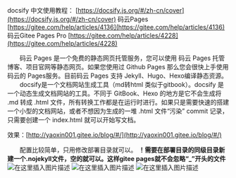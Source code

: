 docsify 中文使用教程： [https://docsify.js.org/#/zh-cn/cover](https://docsify.js.org/#/zh-cn/cover)
码云Pages [https://gitee.com/help/articles/4136](https://gitee.com/help/articles/4136)
码云Gitee Pages Pro [https://gitee.com/help/articles/4228](https://gitee.com/help/articles/4228)

&emsp;&emsp;码云 Pages 是一个免费的静态网页托管服务，您可以使用 码云 Pages 托管博客、项目官网等静态网页。如果您使用过 Github Pages 那么您会很快上手使用码云的 Pages服务。目前码云 Pages 支持 Jekyll、Hugo、Hexo编译静态资源。
&emsp;&emsp;docsify是一个文档网站生成工具（md转html 类似于gitbook）。docsify 是一个动态生成文档网站的工具。不同于 GitBook、Hexo 的地方是它不会生成将 .md 转成 .html 文件，所有转换工作都是在运行时进行。如果只是需要快速的搭建一个小型的文档网站，或者不想因为生成的一堆 .html 文件“污染” commit 记录，只需要创建一个 index.html 就可以开始写文档。

效果：[http://yaoxin001.gitee.io/blog/#/](http://yaoxin001.gitee.io/blog/#/)

&emsp;&emsp;配置比较简单，只用修改部署目录就可以。
**！需要在部署目录的同级目录新建一个.nojekyll文件，空的就可以。这样gitee pages就不会忽略“_”开头的文件**
![在这里插入图片描述](https://img-blog.csdnimg.cn/20200405171730322.png)
![在这里插入图片描述](https://img-blog.csdnimg.cn/20200405170937511.png)
![在这里插入图片描述](https://img-blog.csdnimg.cn/20200405171338806.png)
